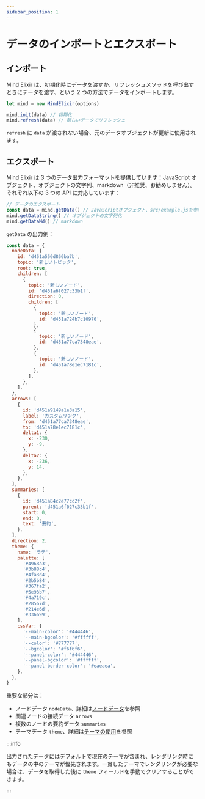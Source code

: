 ```yaml
---
sidebar_position: 1
---
```


# データのインポートとエクスポート

## インポート

Mind Elixir は、初期化時にデータを渡すか、リフレッシュメソッドを呼び出すときにデータを渡す、という 2 つの方法でデータをインポートします。

```js
let mind = new MindElixir(options)

mind.init(data) // 初期化
mind.refresh(data) // 新しいデータでリフレッシュ
```

`refresh` に `data` が渡されない場合、元のデータオブジェクトが更新に使用されます。

## エクスポート

Mind Elixir は 3 つのデータ出力フォーマットを提供しています：JavaScript オブジェクト、オブジェクトの文字列、markdown（非推奨、お勧めしません）。それぞれ以下の 3 つの API に対応しています：

```js
// データのエクスポート
const data = mind.getData() // JavaScriptオブジェクト、src/example.jsを参照してください
mind.getDataString() // オブジェクトの文字列化
mind.getDataMd() // markdown
```

`getData` の出力例：

```js
const data = {
  nodeData: {
    id: 'd451a556d866ba7b',
    topic: '新しいトピック',
    root: true,
    children: [
      {
        topic: '新しいノード',
        id: 'd451a6f027c33b1f',
        direction: 0,
        children: [
          {
            topic: '新しいノード',
            id: 'd451a724b7c10970',
          },
          {
            topic: '新しいノード',
            id: 'd451a77ca7348eae',
          },
          {
            topic: '新しいノード',
            id: 'd451a78e1ec7181c',
          },
        ],
      },
    ],
  },
  arrows: [
    {
      id: 'd451a9149a1e3a15',
      label: 'カスタムリンク',
      from: 'd451a77ca7348eae',
      to: 'd451a78e1ec7181c',
      delta1: {
        x: -230,
        y: -9,
      },
      delta2: {
        x: -236,
        y: 14,
      },
    },
  ],
  summaries: [
    {
      id: 'd451a84c2e77cc2f',
      parent: 'd451a6f027c33b1f',
      start: 0,
      end: 0,
      text: '要約',
    },
  ],
  direction: 2,
  theme: {
    name: 'ラテ',
    palette: [
      '#4968a3',
      '#3b88c4',
      '#4fa3d4',
      '#2b5b84',
      '#367fa2',
      '#5e93b7',
      '#4a719c',
      '#28567d',
      '#214e6d',
      '#336699',
    ],
    cssVar: {
      '--main-color': '#444446',
      '--main-bgcolor': '#ffffff',
      '--color': '#777777',
      '--bgcolor': '#f6f6f6',
      '--panel-color': '#444446',
      '--panel-bgcolor': '#ffffff',
      '--panel-border-color': '#eaeaea',
    },
  },
}
```

重要な部分は：

- ノードデータ `nodeData`、詳細は[ノードデータ](./node-data.md)を参照
- 関連ノードの接続データ `arrows`
- 複数のノードの要約データ `summaries`
- テーマデータ `theme`、詳細は[テーマの使用](./use-theme.md)を参照

:::info

出力されたデータにはデフォルトで現在のテーマが含まれ、レンダリング時にもデータの中のテーマが優先されます。一貫したテーマでレンダリングが必要な場合は、データを取得した後に `theme` フィールドを手動でクリアすることができます。

:::
